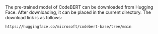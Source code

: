 The pre-trained model of CodeBERT can be downloaded from Hugging Face. After downloading, it can be placed in the current directory. The download link is as follows:

```
https://huggingface.co/microsoft/codebert-base/tree/main
```

